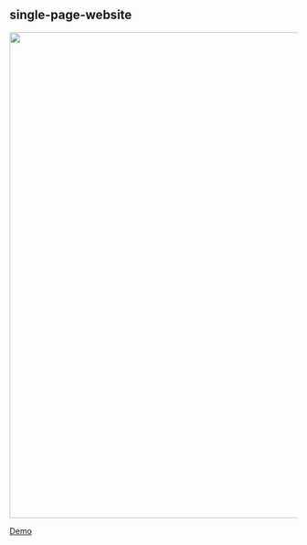 ## single-page-website

<p align="center">
  <img src="https://github.com/neewtn/single-page-website/blob/main/assets/images/screenshot.png" width="850"/>
</p>

  [Demo](https://neewtn.github.io/single-page-website/)
